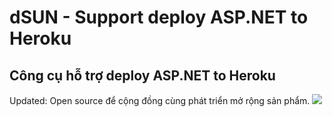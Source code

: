 # dSUN - Support deploy ASP.NET to Heroku
## Công cụ hỗ trợ deploy ASP.NET to Heroku
Updated: Open source để cộng đồng cùng phát triển mở rộng sản phẩm.
![](https://i.imgur.com/xJEgJ1P.png)
